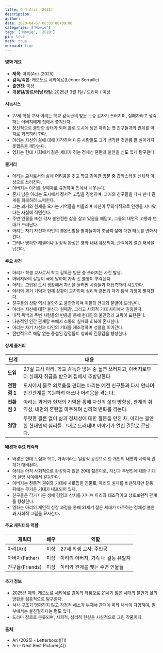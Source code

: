 ```yaml
---
title: 아리(Ari) (2025)
description: 
author: 
date: 2020-04-07 00:00:00+00:00
categories: ['Movie']
tags: ['Movie', '2020']
pin: true
math: true
mermaid: true
---
```

#### 영화 개요

- **제목**: 아리(Ari) (2025)  
- **감독/각본**: 레오노르 세라예르(Léonor Serraille)  
- **출연진**: 미상  
- **개봉일/장르/러닝 타임**: 2025년 3월 1일 / 드라마 / 미상  

#### 시놉시스

- 27세 학생 교사 아리는 학교 감독관의 방문 도중 갑자기 쓰러지며, 실패자라고 생각하는 아버지에게 집에서 쫓겨난다.  
- 정신적으로 불안한 상태가 되어 홀로 도시에 남은 아리는 옛 친구들과의 관계를 억지로 회복하려 한다.  
- 아리는 자신의 삶에 대해 자각하며 다른 사람들도 그가 생각한 것만큼 잘 살아가지 못했음을 깨닫는다.  
- 영화는 현대 사회에서 젊은 세대가 겪는 정체성 혼란과 불안을 심도 있게 탐구한다.  

#### 줄거리

- 아리는 교사로서의 삶에 어려움을 겪고 학교 감독관 방문 중 갑작스러운 신체적 이상으로 쓰러진다.  
- 아버지는 아리를 실패자로 규정하며 집에서 내쫓는다.  
- 혼자 남은 아리는 도시에서 정서적 고립을 경험하며, 과거의 친구들을 다시 만나 관계를 회복하려 노력한다.  
- 그는 과거와 현재를 오가는 기억들을 떠올리며 자신이 무의식적으로 인생을 지나왔다는 사실에 직면한다.  
- 주변 인물들 또한 각자 불완전한 삶을 살고 있음을 깨닫고, 그들의 내면적 고통과 연대가 드러난다.  
- 아리는 자기 자신과 타인의 불완전함을 받아들이며 조금씩 삶에 대한 태도를 변화시킨다.  
- 그러나 명확한 해결이나 감정적 완성은 영화 내내 유보되며, 관객에게 열린 해석을 남긴다.  

#### 주요 사건

- 아리가 학생 교사로서 학교 감독관 방문 중 쓰러지는 사건 발생.  
- 아버지와의 갈등이 극에 달하며 가족 간 불통이 부각된다.  
- 아리는 고립된 도시 생활에서 자신을 둘러싼 사람들과 재접촉하려 시도한다.  
- 아리의 과거 기억과 현재 상황이 교차하며 심리적 혼돈과 자기 탐색 과정이 펼쳐진다.  
- 친구들의 상황 역시 불안하고 불안정하며 이들의 연대와 분열이 드러난다.  
- 아리는 자신에 대한 불신과 실패감, 그리고 사회적 기대 사이에서 갈등한다.  
- 내적 독백과 주변 사람들의 반응을 통해 현대인의 불안정과 고독이 표현된다.  
- 다층적인 인간 관계망 속에서 소통의 실패와 회복이 혼재한다.  
- 아리는 자기 자신과 타인의 기대를 재조명하며 성찰을 이어간다.  
- 전반적으로 해답 없는 중첩된 감정들이 영화의 긴장감을 형성한다.  

#### 상세 줄거리

| **단계** | **내용** |
|----------|----------|
| **도입** | 27살 교사 아리, 학교 감독관 방문 중 돌연 쓰러지고, 아버지로부터 실패자 취급을 받으며 집에서 추방당한다. |
| **전환점 1** | 도시에서 홀로 외로움을 견디는 아리는 예전 친구들과 다시 만나며 인간관계를 복원하려 애쓰나 어려움을 겪는다. |
| **전환점 2** | 아리는 과거와 현재의 기억을 통해 자신의 삶의 방향성, 관계의 취약성, 내면의 혼란을 마주하며 심리적 변화를 겪는다. |
| **결말** | 뚜렷한 결론 없이 삶과 정체성에 대한 질문을 던진 채, 아리는 불안한 현대인의 심리를 그대로 드러내며 이야기가 열린 결말로 끝난다. |

#### 배경과 주요 캐릭터

- 배경은 현대 도심과 학교, 가족이라는 일상적 공간으로 한 개인의 내면과 사회적 관계가 대비된다.  
- 아리는 아직 사회적으로 완성되지 않은 20대 젊은이로, 자신과 주변인에 대한 기대와 실망 사이에서 갈등한다.  
- 아버지는 전통적 권위와 기대에 사로잡힌 인물로, 아리의 실패를 비판하지만 갈등 뒤에는 무거운 기대가 내포되어 있다.  
- 친구들은 각기 다른 생애 경험과 상처를 지니며 아리와 대조적이고 상호보완적 관계를 형성한다.  
- 영화는 아리의 개인적 성장 과정을 통해 21세기 젊은 세대가 마주하는 정체성 불안과 사회적 고립을 묘사한다.  

#### 주요 캐릭터와 역할

| **캐릭터** | **배우** | **역할** |
|------------|----------|----------|
| 아리(Ari) | 미상 | 27세 학생 교사, 주인공 |
| 아버지(Father) | 미상 | 아리의 아버지, 가족 내 갈등 유발자 |
| 친구들(Friends) | 미상 | 아리와 관계를 맺는 주변 인물들 |

#### 추가 정보

- 2025년 제작, 레오노르 세라예르 감독의 작품으로 21세기 젊은 세대의 불안과 삶의 방황을 심층적으로 탐구한다.  
- 서사 구조가 명확하지 않고 감정적 해소가 부재해 관객에 따라 해석이 다양하며, 일부에서는 불친절하다는 평도 있다.  
- 드라마 장르로 분류되며, 사회적, 심리적 현실을 사실적으로 그린 작품이다.  

#### 출처

- Ari (2025) - Letterboxd([1])  
- Ari - Next Best Picture([4])
